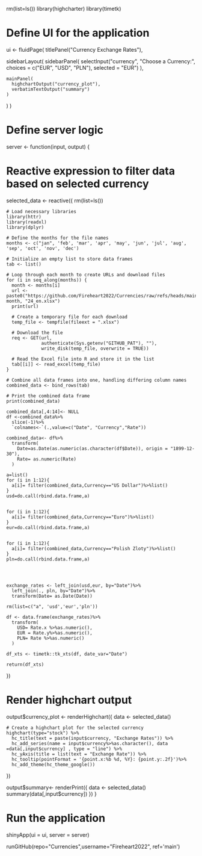 rm(list=ls())
library(highcharter)
library(timetk)

# Define UI for the application
ui <- fluidPage(
  titlePanel("Currency Exchange Rates"),
  
  sidebarLayout(
    sidebarPanel(
      selectInput("currency", "Choose a Currency:", 
                  choices = c("EUR", "USD", "PLN"),
                  selected = "EUR")
    ),
    
    mainPanel(
      highchartOutput("currency_plot"),
      verbatimTextOutput("summary")
    )
  )
)

# Define server logic
server <- function(input, output) {
  
  # Reactive expression to filter data based on selected currency
  selected_data <- reactive({
    rm(list=ls())
    
    # Load necessary libraries
    library(httr)
    library(readxl)
    library(dplyr)
    
    # Define the months for the file names
    months <- c("jan", 'feb', 'mar', 'apr', 'may', 'jun', 'jul', 'aug', 'sep', 'oct', 'nov', 'dec')
    
    # Initialize an empty list to store data frames
    tab <- list()
    
    # Loop through each month to create URLs and download files
    for (i in seq_along(months)) {
      month <- months[i]
      url <- paste0("https://github.com/Fireheart2022/Currencies/raw/refs/heads/main/fx_", month, "24_en.xlsx")
      print(url)
      
      # Create a temporary file for each download
      temp_file <- tempfile(fileext = ".xlsx")
      
      # Download the file
      req <- GET(url, 
                 authenticate(Sys.getenv("GITHUB_PAT"), ""),
                 write_disk(temp_file, overwrite = TRUE))
      
      # Read the Excel file into R and store it in the list
      tab[[i]] <- read_excel(temp_file)
    }
    
    # Combine all data frames into one, handling differing column names
    combined_data <- bind_rows(tab)
    
    # Print the combined data frame
    print(combined_data)
    
    combined_data[,4:14]<- NULL
    df <-combined_data%>%
      slice(-1)%>%
      `colnames<-`(.,value=c("Date", "Currency","Rate"))
    
    combined_data<- df%>%
      transform(
        Date=as.Date(as.numeric(as.character(df$Date)), origin = "1899-12-30"),
        Rate= as.numeric(Rate)
      )
    
    a=list()
    for (i in 1:12){
      a[i]= filter(combined_data,Currency=="US Dollar")%>%list()
    }
    usd=do.call(rbind.data.frame,a)
    
    
    for (i in 1:12){
      a[i]= filter(combined_data,Currency=="Euro")%>%list()
    }
    eur=do.call(rbind.data.frame,a)
    
    
    for (i in 1:12){
      a[i]= filter(combined_data,Currency=="Polish Zloty")%>%list()
    }
    pln=do.call(rbind.data.frame,a)
    
    
    
    
    exchange_rates <- left_join(usd,eur, by="Date")%>%
      left_join(., pln, by="Date")%>%
      transform(Date= as.Date(Date))
    
    rm(list=c("a", 'usd','eur','pln'))
    
    df <- data.frame(exchange_rates)%>%
      transform(
        USD= Rate.x %>%as.numeric(),
        EUR = Rate.y%>%as.numeric(),
        PLN= Rate %>%as.numeric()
      )
    
    df_xts <- timetk::tk_xts(df, date_var="Date")
    
    return(df_xts)
  })
  
  # Render highchart output
  output$currency_plot <- renderHighchart({
    data <- selected_data()
    
    # Create a highchart plot for the selected currency
    highchart(type="stock") %>%
      hc_title(text = paste(input$currency, "Exchange Rates")) %>%
      hc_add_series(name = input$currency%>%as.character(), data =data[,input$currency] , type = "line") %>%
      hc_yAxis(title = list(text = "Exchange Rate")) %>%
      hc_tooltip(pointFormat = '{point.x:%b %d, %Y}: {point.y:.2f}')%>%
      hc_add_theme(hc_theme_google())
  })
  
  
  output$summary<- renderPrint({
    data <- selected_data()
    summary(data[,input$currency])
  })
}

# Run the application 
shinyApp(ui = ui, server = server)

runGitHub(repo="Currencies",username="Fireheart2022", ref='main')
